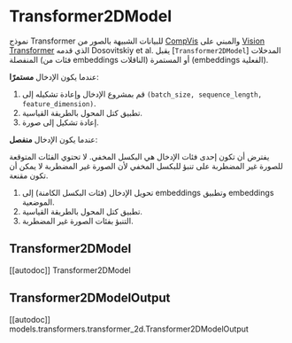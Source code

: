 # Transformer2DModel

نموذج Transformer للبيانات الشبيهة بالصور من [CompVis](https://huggingface.co/CompVis) والمبني على [Vision Transformer](https://huggingface.co/papers/2010.11929) الذي قدمه Dosovitskiy et al. يقبل [`Transformer2DModel`] المدخلات المنفصلة (فئات من embeddings الناقلات) أو المستمرة (embeddings الفعلية).

عندما يكون الإدخال **مستمرًا**:

1. قم بمشروع الإدخال وإعادة تشكيله إلى `(batch_size, sequence_length, feature_dimension)`.
2. تطبيق كتل المحول بالطريقة القياسية.
3. إعادة تشكيل إلى صورة.

عندما يكون الإدخال **منفصل**:

<Tip>

يفترض أن تكون إحدى فئات الإدخال هي البكسل المخفي. لا تحتوي الفئات المتوقعة للصورة غير المضطربة على تنبؤ للبكسل المخفي لأن الصورة غير المضطربة لا يمكن أن تكون مقنعة.

</Tip>

1. تحويل الإدخال (فئات البكسل الكامنة) إلى embeddings وتطبيق embeddings الموضعية.
2. تطبيق كتل المحول بالطريقة القياسية.
3. التنبؤ بفئات الصورة غير المضطربة.

## Transformer2DModel

[[autodoc]] Transformer2DModel

## Transformer2DModelOutput

[[autodoc]] models.transformers.transformer_2d.Transformer2DModelOutput
